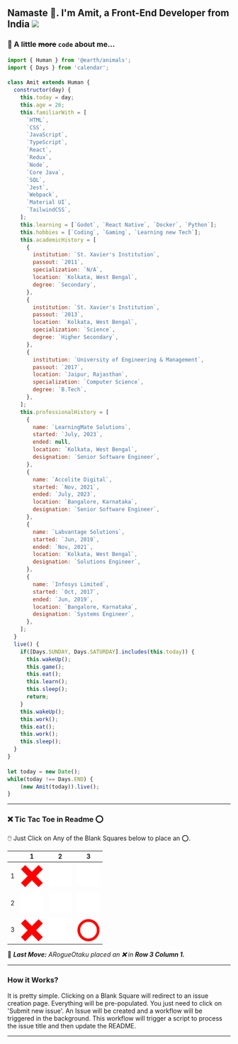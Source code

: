 ## Namaste 🙏. I'm Amit, a Front-End Developer from India <img src="https://upload.wikimedia.org/wikipedia/en/thumb/4/41/Flag_of_India.svg/1200px-Flag_of_India.svg.png" width=35/>

  ### 📖 A little ~~more~~ ```code``` about me...
  ```javascript
  import { Human } from '@earth/animals';
  import { Days } from 'calendar';
  
  class Amit extends Human {
    constructor(day) {
      this.today = day;
      this.age = 26;
      this.familiarWith = [
        `HTML`,
        `CSS`,
        `JavaScript`,
        `TypeScript`,
        `React`,
        `Redux`,
        `Node`,
        `Core Java`,
        `SQL`,
        `Jest`,
        `Webpack`,
        `Material UI`,
        `TailwindCSS`,
      ];
      this.learning = [`Godot`, `React Native`, `Docker`, `Python`];
      this.hobbies = [`Coding`, `Gaming`, `Learning new Tech`];
      this.academicHistory = [
        {
          institution: `St. Xavier's Institution`,
          passout: `2011`,
          specialization: `N/A`,
          location: `Kolkata, West Bengal`,
          degree: `Secondary`,
        },
        {
          institution: `St. Xavier's Institution`,
          passout: `2013`,
          location: `Kolkata, West Bengal`,
          specialization: `Science`,
          degree: `Higher Secondary`,
        },
        {
          institution: `University of Engineering & Management`,
          passout: `2017`,
          location: `Jaipur, Rajasthan`,
          specialization: `Computer Science`,
          degree: `B.Tech`,
        },
      ];
      this.professionalHistory = [
        {
          name: `LearningMate Solutions`,
          started: `July, 2023`,
          ended: null,
          location: `Kolkata, West Bengal`,
          designation: `Senior Software Engineer`,
        },
        {
          name: `Accolite Digital`,
          started: `Nov, 2021`,
          ended: `July, 2023`,
          location: `Bangalore, Karnataka`,
          designation: `Senior Software Engineer`,
        },
        {
          name: `Labvantage Solutions`,
          started: `Jun, 2019`,
          ended: `Nov, 2021`,
          location: `Kolkata, West Bengal`,
          designation: `Solutions Engineer`,
        },
        {
          name: `Infosys Limited`,
          started: `Oct, 2017`,
          ended: `Jun, 2019`,
          location: `Bangalore, Karnataka`,
          designation: `Systems Engineer`,
        },
      ];
    }
    live() {
      if([Days.SUNDAY, Days.SATURDAY].includes(this.today)) {
        this.wakeUp();
        this.game();
        this.eat();
        this.learn();
        this.sleep();
        return;
      }
      this.wakeUp();
      this.work();
      this.eat();
      this.work();
      this.sleep();
    }
  }
  
  let today = new Date();
  while(today !== Days.END) {
      (new Amit(today)).live();
  }
  ```
  
  ---

### **❌ Tic Tac Toe in Readme ⭕**
 
🖱️ Just Click on Any of the Blank Squares below to place an ⭕.
  
|   | 1 | 2 | 3 |
| - | - | - | - |
| 1 | ![](https://raw.githubusercontent.com/ARogueOtaku/ARogueOtaku/master/assets/X.png) | [![Tile 1](https://raw.githubusercontent.com/ARogueOtaku/ARogueOtaku/master/assets/blank.png)](https://github.com/ARogueOtaku/ARogueOtaku/issues/new?title=TTT%7C12&body=Just+click+%27Submit+new+issue%27.) | [![Tile 2](https://raw.githubusercontent.com/ARogueOtaku/ARogueOtaku/master/assets/blank.png)](https://github.com/ARogueOtaku/ARogueOtaku/issues/new?title=TTT%7C13&body=Just+click+%27Submit+new+issue%27.) |
| 2 | [![Tile 3](https://raw.githubusercontent.com/ARogueOtaku/ARogueOtaku/master/assets/blank.png)](https://github.com/ARogueOtaku/ARogueOtaku/issues/new?title=TTT%7C21&body=Just+click+%27Submit+new+issue%27.) | [![Tile 4](https://raw.githubusercontent.com/ARogueOtaku/ARogueOtaku/master/assets/blank.png)](https://github.com/ARogueOtaku/ARogueOtaku/issues/new?title=TTT%7C22&body=Just+click+%27Submit+new+issue%27.) | [![Tile 5](https://raw.githubusercontent.com/ARogueOtaku/ARogueOtaku/master/assets/blank.png)](https://github.com/ARogueOtaku/ARogueOtaku/issues/new?title=TTT%7C23&body=Just+click+%27Submit+new+issue%27.) |
| 3 | ![](https://raw.githubusercontent.com/ARogueOtaku/ARogueOtaku/master/assets/X.png) | [![Tile 7](https://raw.githubusercontent.com/ARogueOtaku/ARogueOtaku/master/assets/blank.png)](https://github.com/ARogueOtaku/ARogueOtaku/issues/new?title=TTT%7C32&body=Just+click+%27Submit+new+issue%27.) | ![](https://raw.githubusercontent.com/ARogueOtaku/ARogueOtaku/master/assets/O.png) |
  
🎲 ***Last Move:*** *ARogueOtaku placed an **❌** in **Row 3 Column 1.***

---

### **How it Works?**
It is pretty simple. Clicking on a Blank Square will redirect to an issue creation page. Everything will be pre-populated. You just need to click on 'Submit new issue'. An Issue will be created and a workflow will be triggered in the background. This workflow will trigger a script to process the issue title and then update the README. 

---